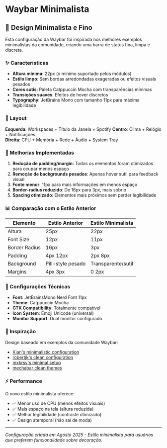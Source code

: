 # Waybar Minimalista

## 🎨 Design Minimalista e Fino

Esta configuração da Waybar foi inspirada nos melhores exemplos minimalistas da comunidade, criando uma barra de status fina, limpa e discreta.

### ✨ Características

- **Altura mínima**: 22px (o mínimo suportado pelos módulos)
- **Estilo limpo**: Sem bordas arredondadas exageradas ou efeitos visuais pesados
- **Cores sutis**: Paleta Catppuccin Mocha com transparências mínimas
- **Transições suaves**: Efeitos de hover discretos
- **Typography**: JetBrains Mono com tamanho 11px para máxima legibilidade

### 🎯 Layout

**Esquerda**: Workspaces + Título da Janela + Spotify
**Centro**: Clima + Relógio + Notificações  
**Direita**: CPU + Memória + Rede + Áudio + System Tray

### 🚀 Melhorias Implementadas

1. **Redução de padding/margin**: Todos os elementos foram otimizados para ocupar menos espaço
2. **Remoção de backgrounds pesados**: Apenas hover sutil para feedback visual
3. **Fonte menor**: 11px para mais informações em menos espaço
4. **Border-radius reduzido**: De 16px para 3px, mais sóbrio
5. **Spacing otimizado**: Elementos mais próximos sem perder legibilidade

### 📊 Comparação com o Estilo Anterior

| Elemento | Estilo Anterior | Estilo Minimalista |
|----------|----------------|-------------------|
| Altura | 25px | 22px |
| Font Size | 12px | 11px |
| Border Radius | 16px | 3px |
| Padding | 4px 12px | 2px 8px |
| Background | Pill-style pesado | Transparente/sutil |
| Margins | 4px 3px | 0 2px |

### 🔧 Configurações Técnicas

- **Font**: JetBrainsMono Nerd Font 11px
- **Theme**: Catppuccin Mocha
- **GTK Compatibility**: Totalmente compatível
- **Icon System**: Emoji Unicode (universal)
- **Monitor Support**: Dual monitor configurado

### 🎨 Inspiração

Design baseado em exemplos da comunidade Waybar:

- [Kian's minimalistic configuration](https://github.com/cowboycodr/dotfiles)
- [robertjk's clean configuration](https://github.com/robertjk/dotfiles)
- [mxkrsv's minimal setup](https://github.com/mxkrsv/dotfiles-old)
- [mechabar clean themes](https://github.com/sejjy/mechabar)

### ⚡ Performance

O novo estilo minimalista oferece:

- ✅ Menor uso de CPU (menos efeitos visuais)
- ✅ Mais espaço na tela (altura reduzida)
- ✅ Melhor legibilidade (contraste otimizado)
- ✅ Design atemporal (não sai de moda)

---

*Configuração criada em Agosto 2025 - Estilo minimalista para usuários que preferem funcionalidade sobre decoração.*
